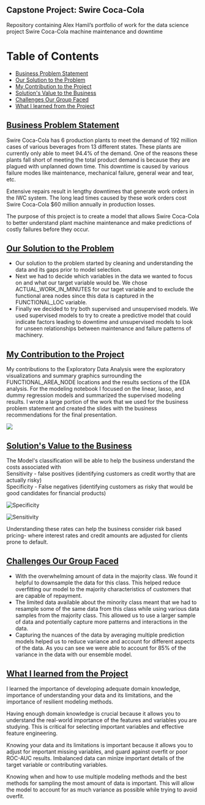 ## Capstone Project: Swire Coca-Cola
Repository containing Alex Hamil’s portfolio of work for the data science project Swire Coca-Cola machine maintenance and downtime

# Table of Contents
- [Business Problem Statement](#Business-Problem-Statement)
- [Our Solution to the Problem](#Our-Solution-to-the-Problem)
- [My Contribution to the Project](#My-Contribution-to-the-Project)
- [Solution's Value to the Business](#Solutions-Value-to-the-Business)
- [Challenges Our Group Faced](#Challenges-Our-Group-Faced)
- [What I learned from the Project](#What-I-earned-from-the-Project)


## [Business Problem Statement](#Business-Problem-Statement)
Swire Coca-Cola has 6 production plants to meet the demand of 192 million cases of various beverages from 13 different states. These plants are currently only able to meet 94.4% of the demand. One of the reasons these plants fall short of meeting the total product demand is because they are plagued with unplanned down time. This downtime is caused by various failure modes like maintenance, mechanical failure, general wear and tear, etc.

Extensive repairs result in lengthy downtimes that generate work orders in the IWC system.  The long lead times caused by these work orders cost Swire Coca-Cola $60 million annually in production losses. 

The purpose of this project is to create a model that allows Swire Coca-Cola to better understand plant machine maintenance and make predictions of costly failures before they occur.


## [Our Solution to the Problem](#Our-Solution-to-the-Problem)
* Our solution to the problem started by cleaning and understanding the data and its gaps prior to model selection.
* Next we had to decide which variables in the data we wanted to focus on and what our target variable would be. We chose ACTUAL_WORK_IN_MINUTES for our taget variable and to exclude the functional area nodes since this data is captured in the FUNCTIONAL_LOC variable.
* Finally we decided to try both supervised and unsupervised models. We used supervised models to try to create a predictive model that could indicate factors leading to downtime and unsupervised models to look for unseen relationships between maintenance and failure patterns of machinery.

## [My Contribution to the Project](#My-Contribution-to-the-Project)
My contributions to the Exploratory Data Analysis were the exploratory visualizations and summary graphics surrounding the FUNCTIONAL_AREA_NODE locations and the results sections of the EDA analysis. For the modeling notebook I focused on the linear, lasso, and dummy regression models and summarized the supervised modeling results. I wrote a large portion of the work that we used for the business problem statement and created the slides with the business recommendations for the final presentation.

![](/images/Regression%20ROC%20Curve.png)

## [Solution's Value to the Business](#Solutions-Value-to-the-Business)

The Model's classification will be able to help the business understand the costs associated with   
Sensitivity - false positives (identifying customers as credit worthy that are actually risky)  
Specificity - False negatives (identifying customers as risky that would be good candidates for financial products) 

![Specificity](images/Business%20Impact%20Specificty.png)

![Sensitivity](images/Business%20Impact%20Sensitivity.png)

Understanding these rates can help the business consider risk based pricing- where interest rates and credit amounts are adjusted for clients prone to default.

## [Challenges Our Group Faced](#Challenges-Our-Group-Faced)
* With the overwhelming amount of data in the majority class. We found it helpful to downsample the data for this class. This helped reduce overfitting our model to the majority characteristics of customers that are capable of repayment. 
* The limited data available about the minority class meant that we had to resample some of the same data from this class while using various data samples from the majority class. This allowed us to use a larger sample of data and potentially capture more patterns and interactions in the data.
* Capturing the nuances of the data by averaging multiple prediction models helped us to reduce variance and account for different aspects of the data. As you can see we were able to account for 85% of the variance in the data with our ensemble model. 

## [What I learned from the Project](#What-I-earned-from-the-Project)
I learned the importance of developing adequate domain knowledge, importance of understanding your data and its limitations, and the importance of resilient modeling methods.  

Having enough domain knowledge is crucial because it allows you to understand the real-world importance of the features and variables you are studying. This is critical for selecting important variables and effective feature engineering.  

Knowing your data and its limitations is important because it allows you to adjust for important missing variables, and guard against overfit or poor ROC-AUC results. Imbalanced data can minize important details of the target variable or contributing variables.  

Knowing when and how to use multiple modeling methods and the best methods for sampling the most amount of data is important. This will allow the model to account for as much variance as possible while trying to avoid overfit. 
